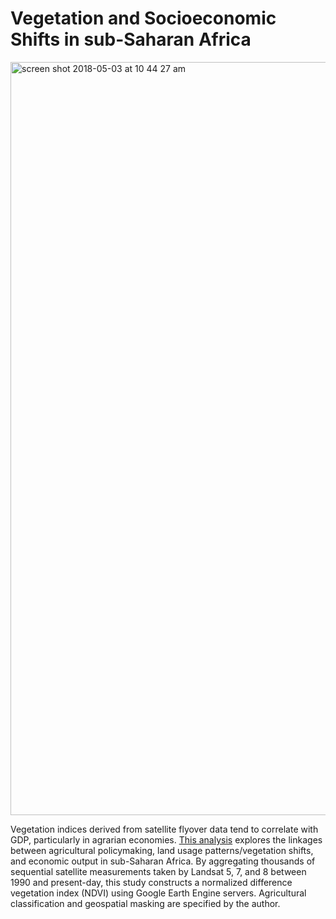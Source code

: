 # Vegetation and Socioeconomic Shifts in sub-Saharan Africa

<img width="1205" alt="screen shot 2018-05-03 at 10 44 27 am" src="https://ryezzz.github.io/Sub-Saharan-Africa-NDVI-Analysis/preview.png">

Vegetation indices derived from satellite flyover data tend to correlate with GDP, particularly in agrarian economies. [This analysis](https://ryezzz.github.io/data_viz_thesis/thesis_versions/presentation1/) explores the linkages between agricultural policymaking, land usage patterns/vegetation shifts, and economic output in sub-Saharan Africa. By aggregating thousands of sequential satellite measurements taken by Landsat 5, 7, and 8 between 1990 and present-day, this study constructs a normalized difference vegetation index (NDVI) using Google Earth Engine servers. Agricultural classification and geospatial masking are specified by the author.
